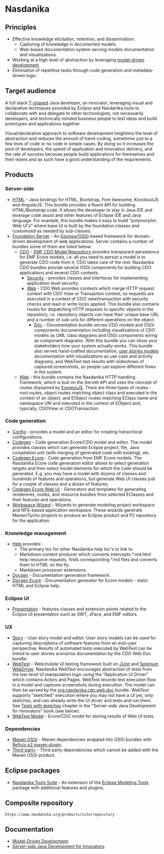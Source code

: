 # Nasdanika


## Principles

* Effective knowledge elicitation, retention, and dissemination:
    * Capturing of knowledge in documented models.
    * Web-based documentation system serving models documentation and visualizations. 
* Working at a high level of abstraction by leveraging [model-driven development](articles/mdd.html).
* Elimination of repetitive tasks through code generation and metadata-driven logic.

## Target audience

A full stack [T-shaped](https://en.wikipedia.org/wiki/T-shaped_skills) Java developer, an innovator, leveraging visual and declarative techniques provided by Eclipse and Nasdanika tools to collaborate with and delegate to other technologists, not necessarily developers, and technically minded business people to test ideas and build prototypes and applications together.

Visual/declarative approach to software development heightens the level of abstraction and reduces the amount of hand-coding, sometimes just to a few lines of code or no code in simple cases. 
By doing so it increases the pool of developers, the speed of application and innovation delivery, and the rate of success because people build applications for themselves and their teams and as such have a good understanding of the requirements.

## Products

### Server-side

* [HTML](../html/index.html) - Java bindings for HTML, Bootstrap, Font Awesome, KnockoutJS and AngularJS. This bundle provides a fluent API for building HTML/Bootstrap code. It allows the developer to stay in Java IDE and leverage code assist and other features of Eclipse IDE and Java language. For example, this bundle makes it easy to build "polymorphic Web UI's" where base UI is built by the foundation classes and customized as needed by sub-classes.
* [Foundation Server](../server/org.nasdanika.repository/index.html) - An [Equinox](http://www.eclipse.org/equinox/)/[OSGi](https://www.osgi.org/developer/what-is-osgi/)-based framework for domain-driven development of web applications. Server contains a number of bundles some of them are listed below.
    * [CDO](../server/org.nasdanika.cdo/index.html) - [EMF CDO Model Repositiory](https://eclipse.org/cdo/documentation/) provides transparent persistence for EMF Ecore models, i.e. all you need to persist a model is to generate CDO code from it, CDO takes care of the rest. Nasdanika CDO bundles provide several OSGi components for building CDO applications and several CDO contexts.  
        * [Security](../server/org.nasdanika.cdo.security/index.html) - provides classes and interfaces for implementing application-level security.  
        * [Web](../server/org.nasdanika.cdo.web/index.html) - CDO Web provides contexts which merge HTTP request context with CDO View or Transaction context, so requests are executed in a context of CDO view/transaction with security checks and read or write locks applied. This bundle also contains routes for dispatching HTTP requests to specific objects in the repository, i.e. repository objects can have their unique base URL and a number of sub-urls for different operations on the object.
            * [Doc](../server/org.nasdanika.cdo.web.doc/index.html) - Documentation bundle serves CDO models and OSGi components documentation including visualizations of CDO models as UML class diagrams and OSGi components wiring as component diagrams. With this bundle you can show your stakeholders how your system actually works. This bundle also serves hand-crafted documentation, [user stories models](../server/org.nasdanika.story/index.html) documentation with visualizations as use case and activity diagrams, and WebTest test results with slideshows of captured screenshots, so people can explore different flows in the system.
    * [Web](../server/org.nasdanika.web/index.html) - this bundle contains the Nasdanika HTTP handling framework, which is buit on the Servlet API and uses the concept of routes (inpspired by [ExpressJS](https://expressjs.com/). There are three types of routes - root routes, object routes matching object class and executed in the context of an object, and EObject routes matching EClass name and namespace URI and executed in the context of EObject and, typically, CDOView or CDOTransaction. 

### Code generation

* [Config](../config/index.html) - provides a model and an editor for creating hierarchical configurations.
* [Codegen](../codegen/index.html) - Code generation Ecore/CDO model and editor. The model provides classes which can generate Eclipse project, file, Java compilation unit (with merging of generated code with existing), etc.  
* [Codegen Ecore](../codegen-ecore/index.html) - Code generation from EMF Ecore models. The Nasdanika Ecore code generation editor allows to select generation targets and then select model elements for which the code should be generated. E.g. you may have a model with dozens of classes and hundreds of features and operations, but generate Web UI classes just for a couple of classes and a dozen of features. 
* [Codegen Ecore Web UI](../codegen-ecore-web-ui/index.html) - Generators and templates for generating rendereres, routes,  and resource bundles from selected EClasses and their features and operations.
* [Workspace Wizard](../workspace-wizard/index.html) - Wizards to generate modeling project workspace and NFS-based application workspace. These wizards generate Maven/Tycho projects to produce an Eclipse product and P2 repository for the application.

### Knowledge management

* [Help](../help/index.html) provides:
    * The primary toc for other Nasdanika help toc's to link to.
    * Markdown content producer which converts intercepts *.md.html help resource requests, finds corresponding *.md files and converts them to HTML on the fly.
    * Markdown processor extensions.
* [Docgen](../docgen/index.html) - Documentation generation framework.
* [Docgen Ecore](../docgen-ecore/index.html) - Documentation generator for Ecore models - static HTML and Eclipse help.

### Eclipse UI

* [Presentation](../presentation/index.html) - features classes and extension points related to the Eclipse UI presentation such as SWT, JFace, and EMF editors.

### UX

* [Story](../story/index.html) - User story model and editor. User story models can be used for capturing descriptions of software features from an end-user perspective. Results of automated tests executed by WebTest can be linked to user stories scenarios documentation by the CDO Web Doc bundle. 
* [WebTest](../webtest/index.html) - Web/mobile UI testing framework built on [JUnit](http://junit.org/junit4/) and [Selenium WebDriver](http://www.seleniumhq.org/projects/webdriver/). Nasdanika WebTest encourages abstraction of tests from the low-level UI manipulation logic using the "Application UI Driver" which contains Actors and Pages. WebTest records test execution flow in a model and captures screenshots during execution. The model can then be served by the [org.nasdanika.cdo.web.doc](../server/org.nasdanika.cdo.web.doc/index.html) bundle. WebTest supports "sketched" execution where you may not have a UI yet, only sketches, and can already write the UI driver and tests and run them. See [Tests with sketches](https://server-side-java-development-for-innovators.books.nasdanika.org/chapter-2-automated-ui-tests/tests/sketches/) chapter in the "Server-side Java Development for Innovators" book (see below).
* [WebTest Model](../webtest-model/index.html) - Ecore/CDO model for storing results of Web UI tests.


### Dependencies

* [Maven OSGi](https://github.com/Nasdanika/maven-osgi) - Maven dependencies wrapped into OSGi bundles with [Reficio p2 maven plugin](https://github.com/reficio/p2-maven-plugin).
* [Third-party](../third-party/index.html) - Third party dependencies which cannot be added with the Maven OSGi product. 

## Eclipse packages

* [Nasdanika Tools Suite](../nasdanika-tools-suite/index.html) - An extension of the [Eclipse Modeling Tools](https://www.eclipse.org/downloads/packages/eclipse-modeling-tools/oxygen3a) package with additional features and plugins.

## Composite repository

``https://www.nasdanika.org/products/site/repository``

## Documentation

* [Model-Driven Development](articles/mdd.html).
* [Server-side Java Development for Innovators](https://server-side-java-development-for-innovators.books.nasdanika.org/).

